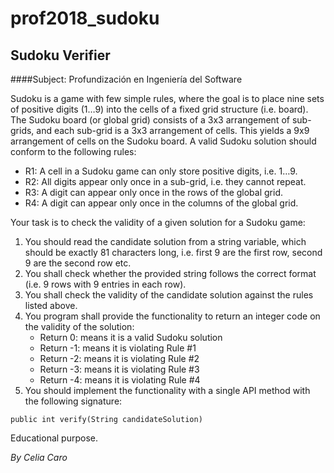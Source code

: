 # prof2018_sudoku

## Sudoku Verifier
####Subject: Profundización en Ingeniería del Software

Sudoku is a game with few simple rules, where the goal is to place nine sets
of positive digits (1…9) into the cells of a fixed grid structure (i.e. board). The
Sudoku board (or global grid) consists of a 3x3 arrangement of sub-grids, and
each sub-grid is a 3x3 arrangement of cells. This yields a 9x9 arrangement of
cells on the Sudoku board. A valid Sudoku solution should conform to the
following rules:
* R1: A cell in a Sudoku game can only store positive digits, i.e. 1…9.
* R2: All digits appear only once in a sub-grid, i.e. they cannot repeat.
* R3: A digit can appear only once in the rows of the global grid.
* R4: A digit can appear only once in the columns of the global grid.

Your task is to check the validity of a given solution for a Sudoku game:
1. You should read the candidate solution from a string variable, which
should be exactly 81 characters long, i.e. first 9 are the first row, second 9
are the second row etc.
2. You shall check whether the provided string follows the correct format
(i.e. 9 rows with 9 entries in each row).
3. You shall check the validity of the candidate solution against the rules
listed above.
4. You program shall provide the functionality to return an integer code on
the validity of the solution:
    * Return 0: means it is a valid Sudoku solution
    * Return -1: means it is violating Rule #1
    * Return -2: means it is violating Rule #2
    * Return -3: means it is violating Rule #3
    * Return -4: means it is violating Rule #4
5. You should implement the functionality with a single API method with the
following signature:
```
public int verify(String candidateSolution)
```

Educational purpose.

_By Celia Caro_
